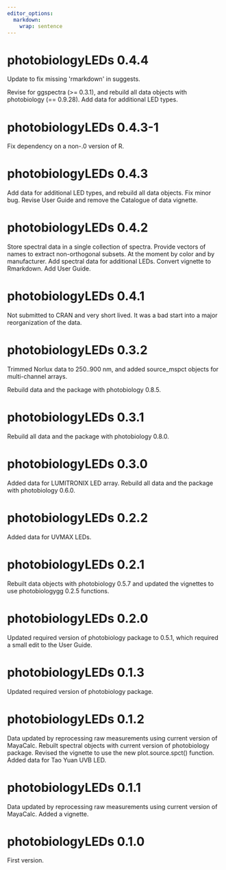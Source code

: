 ```yaml
---
editor_options: 
  markdown: 
    wrap: sentence
---
```


# photobiologyLEDs 0.4.4

Update to fix missing 'rmarkdown' in suggests.

Revise for ggspectra (\>= 0.3.1), and rebuild all data objects with photobiology (== 0.9.28).
Add data for additional LED types.

# photobiologyLEDs 0.4.3-1

Fix dependency on a non-.0 version of R.

# photobiologyLEDs 0.4.3

Add data for additional LED types, and rebuild all data objects.
Fix minor bug.
Revise User Guide and remove the Catalogue of data vignette.

# photobiologyLEDs 0.4.2

Store spectral data in a single collection of spectra.
Provide vectors of names to extract non-orthogonal subsets.
At the moment by color and by manufacturer.
Add spectral data for additional LEDs.
Convert vignette to Rmarkdown.
Add User Guide.

# photobiologyLEDs 0.4.1

Not submitted to CRAN and very short lived.
It was a bad start into a major reorganization of the data.

# photobiologyLEDs 0.3.2

Trimmed Norlux data to 250..900 nm, and added source_mspct objects for multi-channel arrays.

Rebuild data and the package with photobiology 0.8.5.

# photobiologyLEDs 0.3.1

Rebuild all data and the package with photobiology 0.8.0.

# photobiologyLEDs 0.3.0

Added data for LUMITRONIX LED array.
Rebuild all data and the package with photobiology 0.6.0.

# photobiologyLEDs 0.2.2

Added data for UVMAX LEDs.

# photobiologyLEDs 0.2.1

Rebuilt data objects with photobiology 0.5.7 and updated the vignettes to use photobiologygg 0.2.5 functions.

# photobiologyLEDs 0.2.0

Updated required version of photobiology package to 0.5.1, which required a small edit to the User Guide.

# photobiologyLEDs 0.1.3

Updated required version of photobiology package.

# photobiologyLEDs 0.1.2

Data updated by reprocessing raw measurements using current version of MayaCalc.
Rebuilt spectral objects with current version of photobiology package.
Revised the vignette to use the new plot.source.spct() function.
Added data for Tao Yuan UVB LED.

# photobiologyLEDs 0.1.1

Data updated by reprocessing raw measurements using current version of MayaCalc.
Added a vignette.

# photobiologyLEDs 0.1.0

First version.
